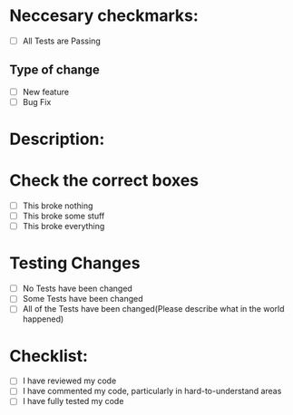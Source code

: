 # Neccesary checkmarks:
- [ ] All Tests are Passing

## Type of change
- [ ] New feature 
- [ ] Bug Fix

# Description:


# Check the correct boxes

- [ ] This broke nothing
- [ ] This broke some stuff
- [ ] This broke everything

# Testing Changes
- [ ] No Tests have been changed
- [ ] Some Tests have been changed
- [ ] All of the Tests have been changed(Please describe what in the world happened)

# Checklist:
- [ ] I have reviewed my code
- [ ] I have commented my code, particularly in hard-to-understand areas
- [ ] I have fully tested my code
